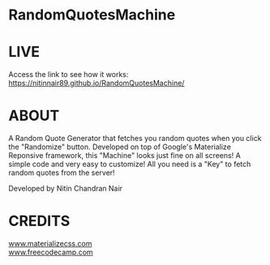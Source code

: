 # RandomQuotesMachine

# LIVE
Access the link to see how it works:
https://nitinnair89.github.io/RandomQuotesMachine/

# ABOUT
A Random Quote Generator that fetches you random quotes when you click the "Randomize" button.
Developed on top of Google's Materialize Reponsive framework, this "Machine" looks just fine on all screens!
A simple code and very easy to customize! All you need is a "Key" to fetch random quotes from the server!

Developed by Nitin Chandran Nair

# CREDITS
www.materializecss.com <br>
www.freecodecamp.com
